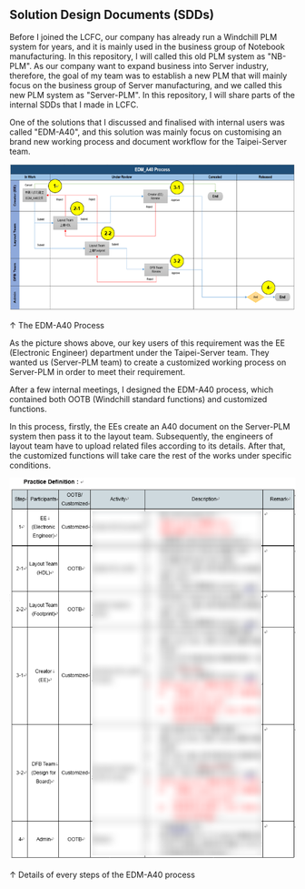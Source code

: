 ## Solution Design Documents (SDDs)

Before I joined the LCFC, our company has already run a Windchill PLM system for years, and it is mainly used in the business group
of Notebook manufacturing. In this repository, I will called this old PLM system as "NB-PLM". As our company want to expand business
into Server industry, therefore, the goal of my team was to establish a new PLM that will mainly focus on the business group of Server
manufacturing, and we called this new PLM system as "Server-PLM". In this repository, I will share parts of the internal SDDs that I
made in LCFC.

One of the solutions that I discussed and finalised with internal users was called "EDM-A40", and this solution was mainly focus on 
customising an brand new working process and document workflow for the Taipei-Server team.


![](https://github.com/Johnny9527/LCFC_2019/blob/main/Pictures/EDMA40_Process.png)

↑ The EDM-A40 Process

As the picture shows above, our key users of this requirement was the EE (Electronic Engineer) department under the Taipei-Server
team. They wanted us (Server-PLM team) to create a customized working process on Server-PLM in order to meet their requirement.

After a few internal meetings, I designed the EDM-A40 process, which contained both OOTB (Windchill standard functions) and customized
functions.

In this process, firstly, the EEs create an A40 document on the Server-PLM system then pass it to the layout team. Subsequently, the
engineers of layout team have to upload related files according to its details. After that, the customized functions will take care
the rest of the works under specific conditions.


![](https://github.com/Johnny9527/LCFC_2019/blob/main/Pictures/PracticeDefinition_.png)

↑ Details of every steps of the EDM-A40 process

